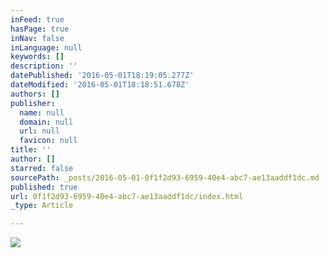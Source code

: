 ```yaml
---
inFeed: true
hasPage: true
inNav: false
inLanguage: null
keywords: []
description: ''
datePublished: '2016-05-01T18:19:05.277Z'
dateModified: '2016-05-01T18:18:51.678Z'
authors: []
publisher:
  name: null
  domain: null
  url: null
  favicon: null
title: ''
author: []
starred: false
sourcePath: _posts/2016-05-01-0f1f2d93-6959-40e4-abc7-ae13aaddf1dc.md
published: true
url: 0f1f2d93-6959-40e4-abc7-ae13aaddf1dc/index.html
_type: Article

---
```

![](https://the-grid-user-content.s3-us-west-2.amazonaws.com/c84e7f97-4df8-4a43-af57-79b64c40170b.png)